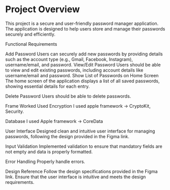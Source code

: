 

# Project Overview

This project is a secure and user-friendly password manager application. The application is designed to help users store and manage their passwords securely and efficiently.

Functional Requirements

Add Password
Users can securely add new passwords by providing details such as the account type (e.g., Gmail, Facebook, Instagram), username/email, and password.
View/Edit Password
Users should be able to view and edit existing passwords, including account details like username/email and password.
Show List of Passwords on Home Screen
The home screen of the application displays a list of all saved passwords, showing essential details for each entry.

Delete Password
Users should be able to delete passwords.

Frame Worked Used
Encryption
I used apple framework -> CryptoKit, Security.

Database
I used Apple framework -> CoreData

User Interface
Designed clean and intuitive user interface for managing passwords, following the design provided in the Figma link.

Input Validation
Implemented validation to ensure that mandatory fields are not empty and data is properly formatted.

Error Handling
Properly handle errors.

Design Reference
Follow the design specifications provided in the Figma link. Ensure that the user interface is intuitive and meets the design requirements.
